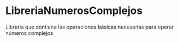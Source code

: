 # LibreriaNumerosComplejos
Librería que contiene las operaciones básicas necesarias para operar números complejos
